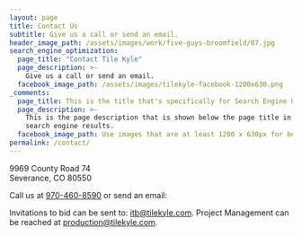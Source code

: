 ```yaml
---
layout: page
title: Contact Us
subtitle: Give us a call or send an email.
header_image_path: /assets/images/work/five-guys-broomfield/07.jpg
search_engine_optimization:
  page_title: "Contact Tile Kyle"
  page_description: >-
    Give us a call or send an email.
  facebook_image_path: /assets/images/tilekyle-facebook-1200x630.png
_comments:
  page_title: This is the title that's specifically for Search Engine Optimization.
  page_description: >-
    This is the page description that is shown below the page title in the
    search engine results.
  facebook_image_path: Use images that are at least 1200 x 630px for best results or a minimum of at least 600 x 315px. 
permalink: /contact/
---
```


9969 County Road 74<br>Severance, CO 80550

Call us at [970-460-8590](tel:970-460-8590) or send an email:

Invitations to bid can be sent to: [itb@tilekyle.com](javascript:void&#40;location.href='mailto:'+String.fromCharCode&#40;105,116,98,64,116,105,108,101,107,121,108,101,46,99,111,109&#41;&#41;). Project Management can be reached at [production@tilekyle.com](javascript:void&#40;location.href='mailto:'+String.fromCharCode&#40;112,114,111,100,117,99,116,105,111,110,64,116,105,108,101,107,121,108,101,46,99,111,109&#41;&#41;).